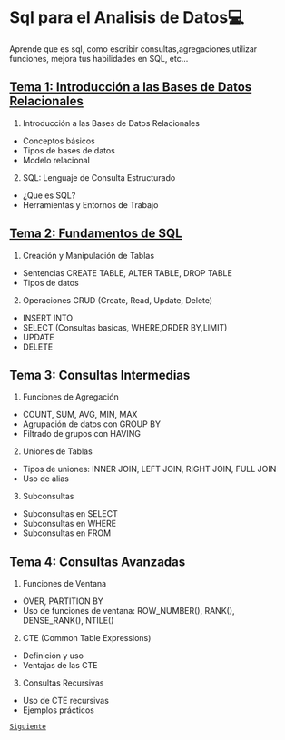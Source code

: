 # Sql para el Analisis de Datos💻
Aprende que es sql, como escribir consultas,agregaciones,utilizar funciones, mejora tus habilidades en SQL, etc...
## [Tema 1: Introducción a las Bases de Datos Relacionales](Tema_1.md)

1. Introducción a las Bases de Datos Relacionales
* Conceptos básicos
* Tipos de bases de datos
* Modelo relacional
2. SQL: Lenguaje de Consulta Estructurado
* ¿Que es SQL?
* Herramientas y Entornos de Trabajo
## [Tema 2: Fundamentos de SQL](Tema_2.md)
1. Creación y Manipulación de Tablas
* Sentencias CREATE TABLE, ALTER TABLE, DROP TABLE
* Tipos de datos
2. Operaciones CRUD (Create, Read, Update, Delete)
* INSERT INTO
* SELECT (Consultas basicas, WHERE,ORDER BY,LIMIT)
* UPDATE
* DELETE
## Tema 3: Consultas Intermedias
1. Funciones de Agregación
* COUNT, SUM, AVG, MIN, MAX
* Agrupación de datos con GROUP BY
* Filtrado de grupos con HAVING
2. Uniones de Tablas
* Tipos de uniones: INNER JOIN, LEFT JOIN, RIGHT JOIN, FULL JOIN
* Uso de alias
3. Subconsultas
* Subconsultas en SELECT
* Subconsultas en WHERE
* Subconsultas en FROM
## Tema 4: Consultas Avanzadas
1. Funciones de Ventana
* OVER, PARTITION BY
* Uso de funciones de ventana: ROW_NUMBER(), RANK(), DENSE_RANK(), NTILE()
2. CTE (Common Table Expressions)
* Definición y uso
* Ventajas de las CTE
3. Consultas Recursivas
* Uso de CTE recursivas
* Ejemplos prácticos

[`Siguiente`](/Tema_1.md)
